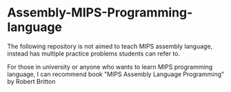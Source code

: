 # Assembly-MIPS-Programming-language

The following repository is not aimed to teach MIPS assembly language, instead has multiple practice problems students can refer to.

For those in university or anyone who wants to learn MIPS programming language, I can recommend book "MIPS Assembly Language Programming" by Robert Britton
